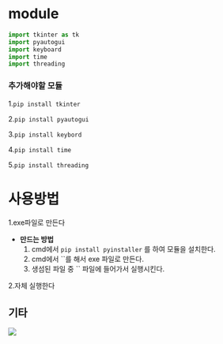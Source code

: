 # module
```python
import tkinter as tk
import pyautogui 
import keyboard
import time 
import threading
```
### 추가해야할 모듈
1.`pip install tkinter`

2.`pip install pyautogui`

3.`pip install keybord`

4.`pip install time`

5.`pip install threading`


# 사용방법

1.exe파일로 만든다
- **만드는 방법**
  1. cmd에서 `pip install pyinstaller` 를 하여 모듈을 설치한다.
  2. cmd에서 ``를 해서 exe 파일로 만든다.
  3. 생섬된 파일 중 `` 파일에 들어가서 실행시킨다.
 

2.자체 실행한다

## 기타

<a href="">

  <img src="https://img.shields.io/badge/강의 영상-ffffff?style=flat-square&logo=youtube&logoColor=red"/>

</a>
<br/>



